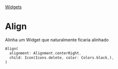 [Widgets](https://github.com/leofds/flutter-class/blob/master/flutter/widgets/README.md)

# Align

Alinha um Widget que naturalmente ficaria alinhado

```dart
Align(
  alignment: Alignment.centerRight,
  child: Icon(Icons.delete, color: Colors.black,),
)
```
